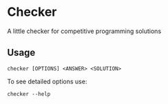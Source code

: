 # Checker
A little checker for competitive programming solutions

## Usage
    checker [OPTIONS] <ANSWER> <SOLUTION>

To see detailed options use:

    checker --help
